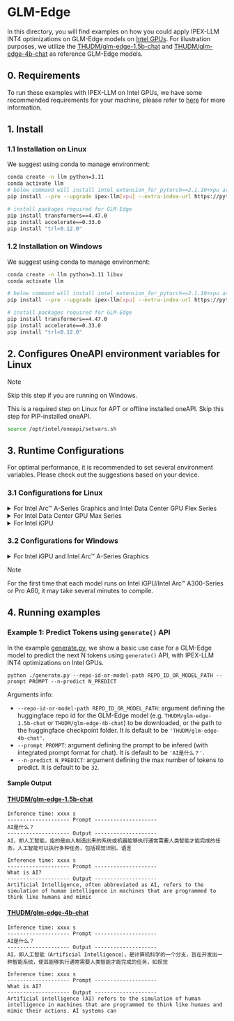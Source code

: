 # GLM-Edge
In this directory, you will find examples on how you could apply IPEX-LLM INT4 optimizations on GLM-Edge models on [Intel GPUs](../../../README.md). For illustration purposes, we utilize the [THUDM/glm-edge-1.5b-chat](https://hf-mirror.com/THUDM/glm-edge-1.5b-chat) and [THUDM/glm-edge-4b-chat](https://hf-mirror.com/THUDM/glm-edge-4b-chat) as reference GLM-Edge models.

## 0. Requirements
To run these examples with IPEX-LLM on Intel GPUs, we have some recommended requirements for your machine, please refer to [here](../../../README.md#requirements) for more information.

## 1. Install
### 1.1 Installation on Linux
We suggest using conda to manage environment:
```bash
conda create -n llm python=3.11
conda activate llm
# below command will install intel_extension_for_pytorch==2.1.10+xpu as default
pip install --pre --upgrade ipex-llm[xpu] --extra-index-url https://pytorch-extension.intel.com/release-whl/stable/xpu/us/

# install packages required for GLM-Edge
pip install transformers==4.47.0
pip install accelerate==0.33.0
pip install "trl<0.12.0" 
```

### 1.2 Installation on Windows
We suggest using conda to manage environment:
```bash
conda create -n llm python=3.11 libuv
conda activate llm

# below command will install intel_extension_for_pytorch==2.1.10+xpu as default
pip install --pre --upgrade ipex-llm[xpu] --extra-index-url https://pytorch-extension.intel.com/release-whl/stable/xpu/us/

# install packages required for GLM-Edge
pip install transformers==4.47.0
pip install accelerate==0.33.0
pip install "trl<0.12.0"
```

## 2. Configures OneAPI environment variables for Linux

> [!NOTE]
> Skip this step if you are running on Windows.

This is a required step on Linux for APT or offline installed oneAPI. Skip this step for PIP-installed oneAPI.

```bash
source /opt/intel/oneapi/setvars.sh
```

## 3. Runtime Configurations
For optimal performance, it is recommended to set several environment variables. Please check out the suggestions based on your device.
### 3.1 Configurations for Linux
<details>

<summary>For Intel Arc™ A-Series Graphics and Intel Data Center GPU Flex Series</summary>

```bash
export USE_XETLA=OFF
export SYCL_PI_LEVEL_ZERO_USE_IMMEDIATE_COMMANDLISTS=1
export SYCL_CACHE_PERSISTENT=1
```

</details>

<details>

<summary>For Intel Data Center GPU Max Series</summary>

```bash
export LD_PRELOAD=${LD_PRELOAD}:${CONDA_PREFIX}/lib/libtcmalloc.so
export SYCL_PI_LEVEL_ZERO_USE_IMMEDIATE_COMMANDLISTS=1
export SYCL_CACHE_PERSISTENT=1
export ENABLE_SDP_FUSION=1
```
> Note: Please note that `libtcmalloc.so` can be installed by `conda install -c conda-forge -y gperftools=2.10`.
</details>

<details>

<summary>For Intel iGPU</summary>

```bash
export SYCL_CACHE_PERSISTENT=1
```

</details>

### 3.2 Configurations for Windows
<details>

<summary>For Intel iGPU and Intel Arc™ A-Series Graphics</summary>

```cmd
set SYCL_CACHE_PERSISTENT=1
```

</details>


> [!NOTE]
> For the first time that each model runs on Intel iGPU/Intel Arc™ A300-Series or Pro A60, it may take several minutes to compile.
## 4. Running examples

### Example 1: Predict Tokens using `generate()` API
In the example [generate.py](./generate.py), we show a basic use case for a GLM-Edge model to predict the next N tokens using `generate()` API, with IPEX-LLM INT4 optimizations on Intel GPUs.

```
python ./generate.py --repo-id-or-model-path REPO_ID_OR_MODEL_PATH --prompt PROMPT --n-predict N_PREDICT
```

Arguments info:
- `--repo-id-or-model-path REPO_ID_OR_MODEL_PATH`: argument defining the huggingface repo id for the GLM-Edge model (e.g. `THUDM/glm-edge-1.5b-chat` or `THUDM/glm-edge-4b-chat`) to be downloaded, or the path to the huggingface checkpoint folder. It is default to be `'THUDM/glm-edge-4b-chat'`.
- `--prompt PROMPT`: argument defining the prompt to be infered (with integrated prompt format for chat). It is default to be `'AI是什么？'`.
- `--n-predict N_PREDICT`: argument defining the max number of tokens to predict. It is default to be `32`.

#### Sample Output
#### [THUDM/glm-edge-1.5b-chat](https://hf-mirror.com/THUDM/glm-edge-1.5b-chat)
```log
Inference time: xxxx s
-------------------- Prompt --------------------
AI是什么？
-------------------- Output --------------------
AI，即人工智能，指的是由人制造出来的系统或机器能够执行通常需要人类智能才能完成的任务。人工智能可以执行多种任务，包括视觉识别、语言
```

```log
Inference time: xxxx s
-------------------- Prompt --------------------
What is AI?
-------------------- Output --------------------
Artificial Intelligence, often abbreviated as AI, refers to the simulation of human intelligence in machines that are programmed to think like humans and mimic
```

#### [THUDM/glm-edge-4b-chat](https://hf-mirror.com/THUDM/glm-edge-4b-chat)
```log
Inference time: xxxx s
-------------------- Prompt --------------------
AI是什么？
-------------------- Output --------------------
AI，即人工智能（Artificial Intelligence），是计算机科学的一个分支，旨在开发出一种智能系统，使其能够执行通常需要人类智能才能完成的任务，如视觉
```

```log
Inference time: xxxx s
-------------------- Prompt --------------------
What is AI?
-------------------- Output --------------------
Artificial intelligence (AI) refers to the simulation of human intelligence in machines that are programmed to think like humans and mimic their actions. AI systems can
```
